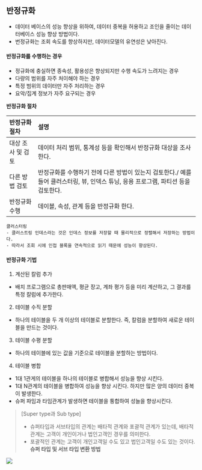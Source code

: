 ## 반정규화

- 데이터 베이스의 성능 향상을 위하여, 데이터 중복을 허용하고 조인을 줄이는 데이터베이스 성능 향상 방법이다.
- 번정규화는 조회 속도를 향상하지만, 데이터모델의 유연성은 낮아진다.

#### 반정규화를 수행하는 경우

- 정규화에 충실하면 종속성, 활용성은 향상되지만 수행 속도가 느려지는 경우
- 다량의 범위를 자주 처이해야 하는 경우
- 특정 범위의 데이터만 자주 처리하는 경우
- 요악/집계 정보가 자주 요구되는 경우

**반정규화 절차**

|반정규화 절차|설명|
|:---|:---|
|대상 조사 및 검토|데이터 처리 범위, 통계성 등을 확인해서 반정규화 대상을 조사한다.|
|다른 방법 검토|반정규화를 수행하기 전에 다른 방법이 있는지 검토한다./ 예를 들어 클러스터링, 뷰, 인덱스 튜닝, 응용 프로그램, 파티션 등을 검토한다.|
|반정규화 수행|데이블, 속성, 관계 등을 반정규화 한다.|

```
클러스터링
- 클러스트링 인데스라는 것은 인데스 정보를 저장할 때 물리적으로 정렬해서 저장하는 방법이다.
- 따라서 조회 시에 인접 블록을 연속적으로 읽기 때문에 성능이 향상된다.
```

#### 반정규화 기법
 
1. 계산된 칼럼 추가
- 배치 프로그램으로 총판매액,  평균 장고, 계좌 평가 등을 미리 계산하고, 그 결과를 특정 칼럼에 추가한다.

2. 테이블 수직 분할
- 하나의 테이블을 두 개 이상의 테이블로 분할한다.
즉, 칼럼을 분할하여 새로운 테이블을 만드는 것이다.

3. 테이블 수평 분할
- 하나의 테이블에 있는 값을 기준으로 테이블을 분할하는 방법이다.

4. 테이블 병합
- 1대 1관게의 테이블을 하나의 테이블로 병합해서 성능을 향상 시킨다.
- 1대 N관계의 테이블을 병합하여 성능을 향상 시킨다. 하지만 많은 양의 데이터 중복이 발생한다.
- 슈퍼 파임과 타임관계가 발생하면 테이블을 퉁합하여 성늘을 향상시킨다.

> [Super type과 Sub type]
> - 슈퍼타입과 서브타입의 관계는 배타적 관계와 포괄적 관계가 있는데, 
	배타적 관계는 고객이 개인이거나 법인고객인 경우를 의미한다.
> - 포괄적인 관계는 고객이 개인고객일 수도 있고 법인고객일 수도 있는 것이다.
**슈퍼 타입 및 서브 타입 변환 방법**

![](https://img1.daumcdn.net/thumb/R1280x0/?scode=mtistory2&fname=https%3A%2F%2Fblog.kakaocdn.net%2Fdn%2FbvxY44%2FbtqZMm4RI1c%2Fi205FHkbOzkw4Ue17RpKz1%2Fimg.png)